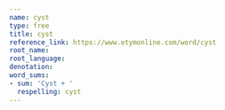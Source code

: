```yaml
---
name: cyst
type: free
title: cyst
reference_link: https://www.etymonline.com/word/cyst
root_name: 
root_language: 
denotation: 
word_sums:
- sum: 'Cyst + '
  respelling: cyst
---
```

